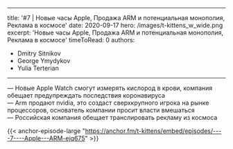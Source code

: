 
---
title: '#7 | Новые часы Apple, Продажа ARM и потенциальная монополия, Реклама в космосе'
date: 2020-09-17
hero: /images/t-kittens_w_wide.png
excerpt: 'Новые часы Apple, Продажа ARM и потенциальная монополия, Реклама в космосе'
timeToRead: 0
authors:
  - Dmitry Sitnikov
  - George Ymydykov
  - Yulia Terterian
---

— Новые Apple Watch смогут измерять кислород в крови, компания обещает предупреждать последствия коронавируса<br/>
— Arm продают nvidia, это создаст сверхкрупного игрока на рынке процессоров, основатель компании просит власти вмешаться <br/>
— Российская компания обещает транслировать рекламу из космоса

{{< anchor-episode-large "https://anchor.fm/t-kittens/embed/episodes/----7----Apple---ARM-ejq675" >}}
